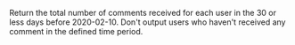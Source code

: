 Return the total number of comments received for each user in the 30 or less days before 2020-02-10. 
Don't output users who haven't received any comment in the defined time period.